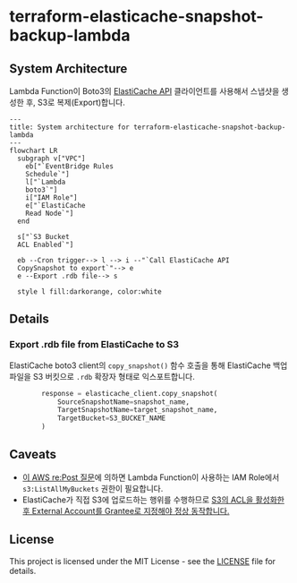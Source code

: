 # terraform-elasticache-snapshot-backup-lambda

## System Architecture

Lambda Function이 Boto3의 [ElastiCache API](https://boto3.amazonaws.com/v1/documentation/api/latest/reference/services/elasticache.html) 클라이언트를 사용해서 스냅샷을 생성한 후, S3로 복제(Export)합니다.

```mermaid
---
title: System architecture for terraform-elasticache-snapshot-backup-lambda
---
flowchart LR
  subgraph v["VPC"]
    eb["`EventBridge Rules
    Schedule`"]
    l["`Lambda
    boto3`"]
    i["IAM Role"]
    e["`ElastiCache
    Read Node`"]
  end
  
  s["`S3 Bucket
  ACL Enabled`"]

  eb --Cron trigger--> l --> i --"`Call ElastiCache API
  CopySnapshot to export`"--> e
  e --Export .rdb file--> s

  style l fill:darkorange, color:white
```

## Details

### Export .rdb file from ElastiCache to S3

ElastiCache boto3 client의 `copy_snapshot()` 함수 호출을 통해 ElastiCache 백업 파일을 S3 버킷으로 `.rdb` 확장자 형태로 익스포트합니다.

```python
        response = elasticache_client.copy_snapshot(
            SourceSnapshotName=snapshot_name,
            TargetSnapshotName=target_snapshot_name,
            TargetBucket=S3_BUCKET_NAME
        )
```

## Caveats

- [이 AWS re:Post 질문](https://repost.aws/questions/QUuo6m69KqQZirwRnt1A3TRA/export-elasticache-backup-to-s3-using-boto3#AN6F-h_bUWQKeKBFzDjMozcg)에 의하면 Lambda Function이 사용하는 IAM Role에서 `s3:ListAllMyBuckets` 권한이 필요합니다.
- ElastiCache가 직접 S3에 업로드하는 행위를 수행하므로 [S3의 ACL을 활성화한 후 External Account를 Grantee로 지정해야 정상 동작합니다.](https://stackoverflow.com/questions/70753290/unable-to-copy-elasticache-backup)

## License

This project is licensed under the MIT License - see the [LICENSE](LICENSE) file for details.
